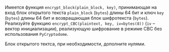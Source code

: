 Имеется функция `encrypt_block(plain_block, key)`, принимающая на вход блок открытого текста `plain_block` (`bytes`) длины 64 бит и ключ `key` (`bytes`) длины 64 бит и возвращающая блок шифротекста (`bytes`). Реализуйте функцию `encrypt_CBC(plaintext, key, iv=bytes(8))` (`iv` – вектор инициализации), реализующую шифрование в режиме CBC без использования `PyCryptodome`.

Блок открытого тектса, при необходимости, дополните нулями.
